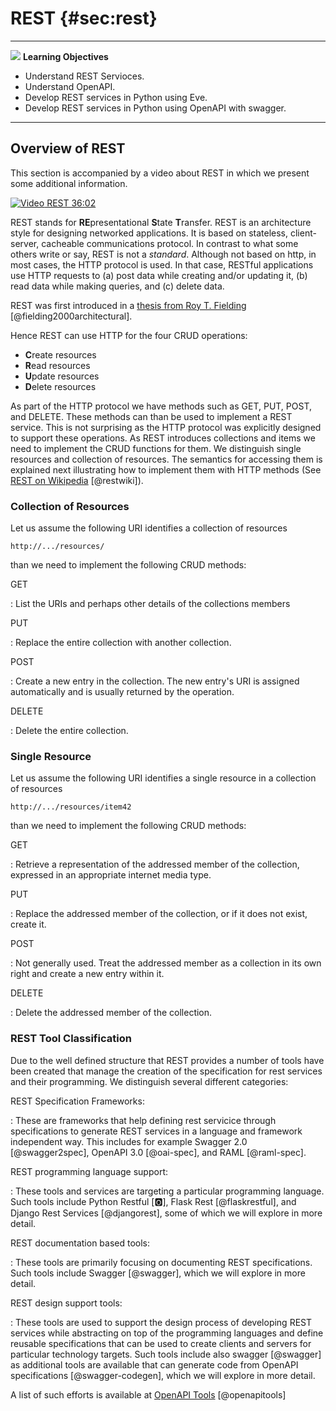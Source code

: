 # REST {#sec:rest}


---

![](images/learning.png) **Learning Objectives**

* Understand REST Servioces.
* Understand OpenAPI.
* Develop REST services in Python using Eve.
* Develop REST services in Python using OpenAPI with swagger.

---


## Overview of REST

This section is accompanied by a video about REST in which we present
some additional information.

[![Video](images/video.png) REST 36:02](https://youtu.be/xjFuA6q5N_U)

REST stands for **RE**presentational **S**tate **T**ransfer. REST is an
architecture style for designing networked applications. It is based on
stateless, client-server, cacheable communications protocol. In contrast
to what some others write or say, REST is not a *standard*. Although not
based on http, in most cases, the HTTP protocol is used. In that case,
RESTful applications use HTTP requests to (a) post data while creating
and/or updating it, (b) read data while making queries, and (c) delete
data.

REST was first introduced in a [thesis from Roy T. Fielding](https://www.ics.uci.edu/~fielding/pubs/dissertation/top.htm)
[@fielding2000architectural].

Hence REST can use HTTP for the four CRUD operations:

* **C**reate resources
* **R**ead resources
* **U**pdate resources
* **D**elete resources

As part of the HTTP protocol we have methods such as GET, PUT, POST, and
DELETE. These methods can than be used to implement a REST service. This
is not surprising as the HTTP protocol was explicitly designed to
support these operations. As REST introduces collections and items we
need to implement the CRUD functions for them. We distinguish single
resources and collection of resources. The semantics for accessing them
is explained next illustrating how to implement them with HTTP methods
(See [REST on Wikipedia](https://en.wikipedia.org/wiki/Representational_state_transfer)
[@restwiki]).

### Collection of Resources

Let us assume the following URI identifies a collection of resources

`http://.../resources/`

than we need to implement the following CRUD methods:

GET

:   List the URIs and perhaps other details of the collections members

PUT

:   Replace the entire collection with another collection.

POST

:   Create a new entry in the collection. The new entry's URI is
    assigned automatically and is usually returned by the operation.

DELETE

:   Delete the entire collection.

### Single Resource

Let us assume the following URI identifies a single resource in a
collection of resources

`http://.../resources/item42`

than we need to implement the following CRUD methods:

GET

:   Retrieve a representation of the addressed member of the collection,
    expressed in an appropriate internet media type.

PUT

:   Replace the addressed member of the collection, or if it does not
    exist, create it.

POST

:   Not generally used. Treat the addressed member as a collection in
    its own right and create a new entry within it.

DELETE

:   Delete the addressed member of the collection.

### REST Tool Classification

Due to the well defined structure that REST provides a number of tools
have been created that manage the creation of the specification for rest
services and their programming. We distinguish several different
categories:

REST Specification Frameworks:

: These are frameworks that help defining rest servicice through
  specifications to generate REST services in a language and framework
  independent way. This includes for example Swagger 2.0 [@swagger2spec], 
  OpenAPI 3.0 [@oai-spec], and RAML [@raml-spec].

REST programming language support:

: These tools and services are targeting a particular programming
  language. Such tools include Python Restful [:o2:], Flask Rest [@flaskrestful],
  and Django Rest Services [@djangorest], some of which we will explore in more
  detail.

REST documentation based tools:

: These tools are primarily focusing on documenting REST specifications.
  Such tools include Swagger [@swagger], which we will explore in more 
  detail.

REST design support tools:

: These tools are used to support the design process of developing
  REST services while abstracting on top of the programming languages
  and define reusable specifications that can be used to create
  clients and servers for particular technology targets. Such tools
  include also swagger [@swagger] as additional tools are available that can
  generate code from OpenAPI specifications [@swagger-codegen], which we will 
  explore in more detail.

A list of such efforts is available at [OpenAPI Tools](https://openapi.tools/)
[@openapitools]


